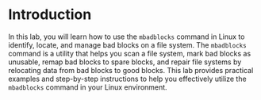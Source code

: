 # Introduction

In this lab, you will learn how to use the `mbadblocks` command in Linux to identify, locate, and manage bad blocks on a file system. The `mbadblocks` command is a utility that helps you scan a file system, mark bad blocks as unusable, remap bad blocks to spare blocks, and repair file systems by relocating data from bad blocks to good blocks. This lab provides practical examples and step-by-step instructions to help you effectively utilize the `mbadblocks` command in your Linux environment.
